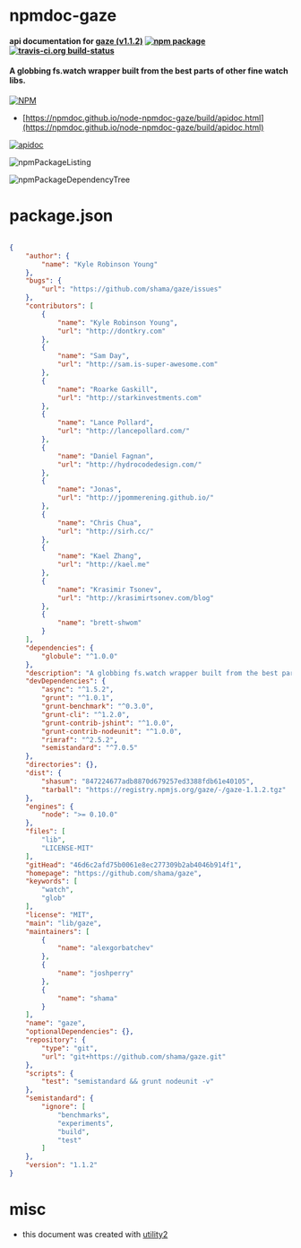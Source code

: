 # npmdoc-gaze

#### api documentation for  [gaze (v1.1.2)](https://github.com/shama/gaze)  [![npm package](https://img.shields.io/npm/v/npmdoc-gaze.svg?style=flat-square)](https://www.npmjs.org/package/npmdoc-gaze) [![travis-ci.org build-status](https://api.travis-ci.org/npmdoc/node-npmdoc-gaze.svg)](https://travis-ci.org/npmdoc/node-npmdoc-gaze)

#### A globbing fs.watch wrapper built from the best parts of other fine watch libs.

[![NPM](https://nodei.co/npm/gaze.png?downloads=true&downloadRank=true&stars=true)](https://www.npmjs.com/package/gaze)

- [https://npmdoc.github.io/node-npmdoc-gaze/build/apidoc.html](https://npmdoc.github.io/node-npmdoc-gaze/build/apidoc.html)

[![apidoc](https://npmdoc.github.io/node-npmdoc-gaze/build/screenCapture.buildCi.browser.%252Ftmp%252Fbuild%252Fapidoc.html.png)](https://npmdoc.github.io/node-npmdoc-gaze/build/apidoc.html)

![npmPackageListing](https://npmdoc.github.io/node-npmdoc-gaze/build/screenCapture.npmPackageListing.svg)

![npmPackageDependencyTree](https://npmdoc.github.io/node-npmdoc-gaze/build/screenCapture.npmPackageDependencyTree.svg)



# package.json

```json

{
    "author": {
        "name": "Kyle Robinson Young"
    },
    "bugs": {
        "url": "https://github.com/shama/gaze/issues"
    },
    "contributors": [
        {
            "name": "Kyle Robinson Young",
            "url": "http://dontkry.com"
        },
        {
            "name": "Sam Day",
            "url": "http://sam.is-super-awesome.com"
        },
        {
            "name": "Roarke Gaskill",
            "url": "http://starkinvestments.com"
        },
        {
            "name": "Lance Pollard",
            "url": "http://lancepollard.com/"
        },
        {
            "name": "Daniel Fagnan",
            "url": "http://hydrocodedesign.com/"
        },
        {
            "name": "Jonas",
            "url": "http://jpommerening.github.io/"
        },
        {
            "name": "Chris Chua",
            "url": "http://sirh.cc/"
        },
        {
            "name": "Kael Zhang",
            "url": "http://kael.me"
        },
        {
            "name": "Krasimir Tsonev",
            "url": "http://krasimirtsonev.com/blog"
        },
        {
            "name": "brett-shwom"
        }
    ],
    "dependencies": {
        "globule": "^1.0.0"
    },
    "description": "A globbing fs.watch wrapper built from the best parts of other fine watch libs.",
    "devDependencies": {
        "async": "^1.5.2",
        "grunt": "^1.0.1",
        "grunt-benchmark": "^0.3.0",
        "grunt-cli": "^1.2.0",
        "grunt-contrib-jshint": "^1.0.0",
        "grunt-contrib-nodeunit": "^1.0.0",
        "rimraf": "^2.5.2",
        "semistandard": "^7.0.5"
    },
    "directories": {},
    "dist": {
        "shasum": "847224677adb8870d679257ed3388fdb61e40105",
        "tarball": "https://registry.npmjs.org/gaze/-/gaze-1.1.2.tgz"
    },
    "engines": {
        "node": ">= 0.10.0"
    },
    "files": [
        "lib",
        "LICENSE-MIT"
    ],
    "gitHead": "46d6c2afd75b0061e8ec277309b2ab4046b914f1",
    "homepage": "https://github.com/shama/gaze",
    "keywords": [
        "watch",
        "glob"
    ],
    "license": "MIT",
    "main": "lib/gaze",
    "maintainers": [
        {
            "name": "alexgorbatchev"
        },
        {
            "name": "joshperry"
        },
        {
            "name": "shama"
        }
    ],
    "name": "gaze",
    "optionalDependencies": {},
    "repository": {
        "type": "git",
        "url": "git+https://github.com/shama/gaze.git"
    },
    "scripts": {
        "test": "semistandard && grunt nodeunit -v"
    },
    "semistandard": {
        "ignore": [
            "benchmarks",
            "experiments",
            "build",
            "test"
        ]
    },
    "version": "1.1.2"
}
```



# misc
- this document was created with [utility2](https://github.com/kaizhu256/node-utility2)
